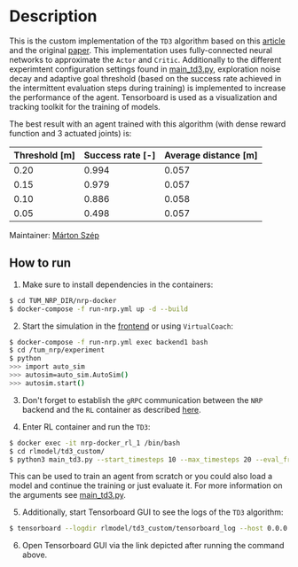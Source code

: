 # Description

This is the custom implementation of the `TD3` algorithm based on this [article](https://towardsdatascience.com/td3-learning-to-run-with-ai-40dfc512f93) and the original [paper](https://arxiv.org/abs/1802.09477). This implementation uses fully-connected neural networks to approximate the `Actor` and `Critic`. Additionally to the different experimtent configuration settings found in [main_td3.py](https://gitlab.lrz.de/cmlr_ss_21/G2_ReachingTask/-/blob/master/rlmodel/td3_custom/main_td3.py#L16), exploration noise decay and adaptive goal threshold (based on the success rate achieved in the intermittent evaluation steps during training) is implemented to increase the performance of the agent. Tensorboard is used as a visualization and tracking toolkit for the training of models.

The best result with an agent trained with this algorithm (with dense reward function and 3 actuated joints) is:

Threshold [m] | Success rate [-] | Average distance [m]
--- | --- | ---
0.20 | 0.994 | 0.057
0.15 | 0.979 | 0.057
0.10 | 0.886 | 0.058
0.05 | 0.498 | 0.057

Maintainer: [Márton Szép](mailto:marton.szep@tum.de)

## How to run

1. Make sure to install dependencies in the containers:
```bash
$ cd TUM_NRP_DIR/nrp-docker
$ docker-compose -f run-nrp.yml up -d --build
```
2. Start the simulation in the [frontend](http://localhost:9000/#/esv-private?dev) or using `VirtualCoach`:
```bash
$ docker-compose -f run-nrp.yml exec backend1 bash
$ cd /tum_nrp/experiment
$ python
>>> import auto_sim
>>> autosim=auto_sim.AutoSim()
>>> autosim.start()
```
3. Don't forget to establish the `gRPC` communication between the `NRP` backend and the `RL` container as described [here](https://gitlab.lrz.de/cmlr_ss_21/G2_ReachingTask/-/tree/master/grpc#starting-the-grpc-server). 

4. Enter RL container and run the `TD3`:
```bash
$ docker exec -it nrp-docker_rl_1 /bin/bash
$ cd rlmodel/td3_custom/
$ python3 main_td3.py --start_timesteps 10 --max_timesteps 20 --eval_freq 10 --eval_episodes 10 --proximity 0.30 --use_3_joints --comment 3joints
```
This can be used to train an agent from scratch or you could also load a model and continue the training or just evaluate it. For more information on the arguments see [main_td3.py](https://gitlab.lrz.de/cmlr_ss_21/G2_ReachingTask/-/blob/master/rlmodel/td3_custom/main_td3.py#L16).

5. Additionally, start Tensorboard GUI to see the logs of the `TD3` algorithm:
```bash
$ tensorboard --logdir rlmodel/td3_custom/tensorboard_log --host 0.0.0.0 --port 6006
```
6. Open Tensorboard GUI via the link depicted after running the command above.